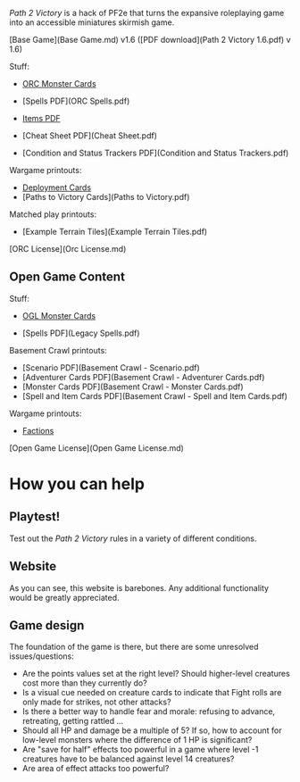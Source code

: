 *Path 2 Victory* is a hack of PF2e that turns the expansive roleplaying game into an accessible miniatures skirmish game. 

[Base Game](Base Game.md) v1.6 ([PDF download](Path 2 Victory 1.6.pdf) v 1.6)

Stuff: 

* [ORC Monster Cards](cards-orc.html)

* [Spells PDF](ORC Spells.pdf)

* [Items PDF](Items.pdf)

* [Cheat Sheet PDF](Cheat Sheet.pdf)

* [Condition and Status Trackers PDF](Condition and Status Trackers.pdf)

Wargame printouts:

* [Deployment Cards](Deployments.pdf)
* [Paths to Victory Cards](Paths to Victory.pdf)

Matched play printouts: 

* [Example Terrain Tiles](Example Terrain Tiles.pdf)

[ORC License](Orc License.md)

## Open Game Content

Stuff:

* [OGL Monster Cards](cards.html)

* [Spells PDF](Legacy Spells.pdf)

Basement Crawl printouts:

* [Scenario PDF](Basement Crawl - Scenario.pdf)
* [Adventurer Cards PDF](Basement Crawl - Adventurer Cards.pdf)
* [Monster Cards PDF](Basement Crawl - Monster Cards.pdf)
* [Spell and Item Cards PDF](Basement Crawl - Spell and Item Cards.pdf)

Wargame printouts: 

* [Factions](factions.html)

[Open Game License](Open Game License.md)

# How you can help

## Playtest!

Test out the *Path 2 Victory* rules in a variety of different conditions. 

## Website

As you can see, this website is barebones. Any additional functionality would be greatly appreciated. 

## Game design

The foundation of the game is there, but there are some unresolved issues/questions:

* Are the points values set at the right level? Should higher-level creatures cost more than they currently do?
* Is a visual cue needed on creature cards to indicate that Fight rolls are only made for strikes, not other attacks? 
* Is there a better way to handle fear and morale: refusing to advance, retreating, getting rattled … 
* Should all HP and damage be a multiple of 5? If so, how to account for low-level monsters where the difference of 1 HP is significant? 
* Are "save for half" effects too powerful in a game where level -1 creatures have to be balanced against level 14 creatures?
* Are area of effect attacks too powerful?
